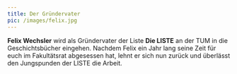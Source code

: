 ```yaml
---
title: Der Gründervater
pic: /images/felix.jpg
---
```

**Felix Wechsler** wird als Gründervater der Liste **Die LISTE** an der TUM in die Geschichtsbücher eingehen.
Nachdem Felix ein Jahr lang seine Zeit für euch im Fakultätsrat abgesessen hat, lehnt er sich nun zurück und überlässt den Jungspunden der LISTE die Arbeit.
